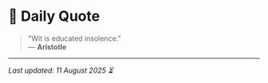 # 📜 Daily Quote

> "Wit is educated insolence."  
> — **Aristotle**

---

_Last updated: 11 August 2025 ⏳_
